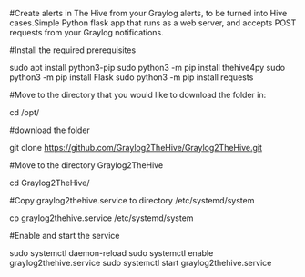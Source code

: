 #Create alerts in The Hive from your Graylog alerts, to be turned into Hive cases.Simple Python flask app that runs as a web server, and accepts POST requests from your Graylog notifications.

#Install the required prerequisites

sudo apt install python3-pip
sudo python3 -m pip install thehive4py 
sudo python3 -m pip install Flask
sudo python3 -m pip install requests

#Move to the directory that you would like to download the folder in:

cd /opt/

#download the folder

git clone https://github.com/Graylog2TheHive/Graylog2TheHive.git 

#Move to the directory Graylog2TheHive

cd Graylog2TheHive/

#Copy graylog2thehive.service to directory /etc/systemd/system

cp graylog2thehive.service /etc/systemd/system

#Enable and start the service

sudo systemctl daemon-reload
sudo systemctl enable graylog2thehive.service
sudo systemctl start graylog2thehive.service


